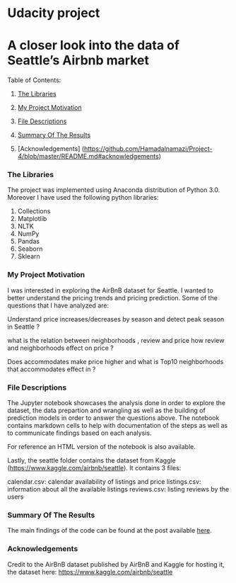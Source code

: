 
# Udacity project

# A closer look into the data of Seattle’s Airbnb market


Table of Contents:

1. [The Libraries](https://github.com/Hamadalnamazi/Project-4/blob/master/README.md#the-libraries)

2. [My Project Motivation](https://github.com/Hamadalnamazi/Project-4/blob/master/README.md#my-project-motivation)

3. [File Descriptions](https://github.com/Hamadalnamazi/Project-4/blob/master/README.md#file-descriptions)

4. [Summary Of The Results](https://github.com/Hamadalnamazi/Project-4/blob/master/README.md#summary-of-the-results)

5. [Acknowledgements] (https://github.com/Hamadalnamazi/Project-4/blob/master/README.md#acknowledgements)

### The Libraries

The project was implemented using Anaconda distribution of Python 3.0. Moreover I have used the following python libraries:

1. Collections
2. Matplotlib
3. NLTK
4. NumPy
5. Pandas
6. Seaborn
7. Sklearn

### My Project Motivation

I was interested in exploring the AirBnB dataset for Seattle. I wanted to better understand the pricing trends and pricing prediction. Some of the questions that I have analyzed are:

Understand price increases/decreases by season and detect peak season in Seattle ?

what is the relation between neighborhoods , review and price how review and neighborhoods effect on price ?

Does accommodates make price higher and what is Top10 neighborhoods that accommodates effect in ?

### File Descriptions

The Jupyter notebook showcases the analysis done in order to explore the dataset, the data prepartion and wrangling as well as the building of prediction models in order to answer the questions above. The notebook contains markdown cells to help with documentation of the steps as well as to communicate findings based on each analysis.

For reference an HTML version of the notebook is also available.

Lastly, the seattle folder contains the dataset from Kaggle (https://www.kaggle.com/airbnb/seattle). It contains 3 files:

calendar.csv: calendar availability of listings and price
listings.csv: information about all the available listings
reviews.csv: listing reviews by the users

### Summary Of The Results


The main findings of the code can be found at the post available [here](https://medium.com/analytics-vidhya/simplifying-social-media-sentiment-analysis-using-vader-in-python-f9e6ec6fc52f).

### Acknowledgements
Credit to the AirBnB dataset published by AirBnB and Kaggle for hosting it, the dataset here: https://www.kaggle.com/airbnb/seattle


